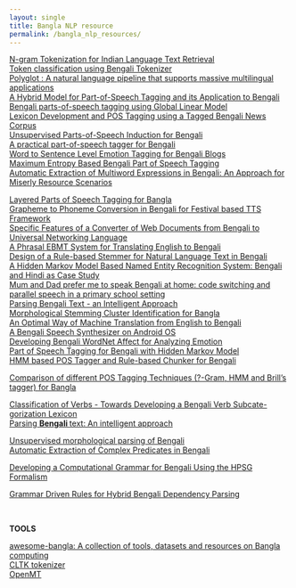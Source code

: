 ```yaml
---
layout: single
title: Bangla NLP resource
permalink: /bangla_nlp_resources/
---
```


<p><a href="https://pdfs.semanticscholar.org/ebb4/b6ef1457d700ad678c1dd0bcdc5cae69a345.pdf">N-gram Tokenization for Indian Language Text Retrieval</a><br /><a href="https://www.slideshare.net/sujitdas750331/token-classification-using-bengali-tokenizer">Token classification using Bengali Tokenizer</a><br /><a href="https://pypi.python.org/pypi/polyglot">Polyglot : A natural language pipeline that supports massive multilingual applications</a><br /><a href="http://s3.amazonaws.com/academia.edu.documents/30863797/mla.pdf?AWSAccessKeyId=AKIAIWOWYYGZ2Y53UL3A&amp;Expires=1497947694&amp;Signature=%2BBu%2FkWy09cKdiM5KgGTkj9di9N4%3D&amp;response-content-disposition=inline%3B%20filename%3DA_Hybrid_Model_for_Part-of-Speech_Taggin.pdf">A Hybrid Model for Part-of-Speech Tagging and its Application to Bengali</a><br /><a href="http://ieeexplore.ieee.org/abstract/document/6726132/"><span class="ng-binding">Bengali parts-of-speech tagging using Global Linear Model</span></a><br /><a href="http://www.aaai.org/Papers/FLAIRS/2007/Flairs07-052.pdf">Lexicon Development and POS Tagging using a Tagged Bengali News Corpus</a><br /><a href="http://repository.dlsi.ua.es/251/1/pdf/309_paper.pdf">Unsupervised Parts-of-Speech Induction for Bengali</a><br /><a href="http://ieeexplore.ieee.org/abstract/document/6407856/"><span class="ng-binding">A practical part-of-speech tagger for Bengali</span></a><br /><a href="http://www.dasdipankar.com/Main_files/ACL-IJCNLP_2009.pdf">Word to Sentence Level Emotion Tagging for Bengali Blogs</a><br /><a href="http://www.cicling.org/2008/RCS-vol-33/06-Ekbal.pdf">Maximum Entropy Based Bengali Part of Speech Tagging</a><br /><a href="http://s3.amazonaws.com/academia.edu.documents/30405011/icon2004_mwe.pdf?AWSAccessKeyId=AKIAIWOWYYGZ2Y53UL3A&amp;Expires=1497948102&amp;Signature=PiW%2FDeIdVTTGhVfCL8pOeBcz4qM%3D&amp;response-content-disposition=inline%3B%20filename%3DAutomatic_Extraction_of_Multiword_Expres.pdf">Automatic Extraction of Multiword Expressions in Bengali: An Approach for Miserly Resource Scenarios</a></p>
<p><a href="http://languageinindia.com/may2011/debasri.pdf">Layered Parts of Speech Tagging for Bangla</a><br /><a href="https://www.researchgate.net/profile/Krishnendu_Ghosh11/publication/259562055_Grapheme_to_phoneme_conversion_in_Bengali_for_festival_based_tts_framework/links/57e2150b08ae1f0b4d93fe2f/Grapheme-to-phoneme-conversion-in-Bengali-for-festival-based-tts-framework.pdf">Grapheme to Phoneme Conversion in Bengali for Festival based TTS Framework</a><br /><a href="http://muslimbi.com/UNL/iccce08.pdf">Specific Features of a Converter of Web Documents from Bengali to Universal Networking Language</a><br /><a href="http://www.mt-archive.info/MTS-2005-Naskar-1.pdf">A Phrasal EBMT System for Translating English to Bengali</a><br /><a href="http://ai2-s2-pdfs.s3.amazonaws.com/e841/1aeac3d7f4c8e7a5aacbb51c09324f78e32b.pdf">Design of a Rule-based Stemmer for Natural Language Text in Bengali</a><br /><a href="https://www.researchgate.net/profile/Asif_Ekbal/publication/221205068_A_Hidden_Markov_Model_Based_Named_Entity_Recognition_System_Bengali_and_Hindi_as_Case_Studies/links/5600f5b708aec948c4fa95e3/A-Hidden-Markov-Model-Based-Named-Entity-Recognition-System-Bengali-and-Hindi-as-Case-Studies.pdf">A Hidden Markov Model Based Named Entity Recognition System: Bengali and Hindi as Case Study</a><br /><a href="http://onlinelibrary.wiley.com/doi/10.1111/j.1467-9345.2006.00424.x/abstract">Mum and Dad prefer me to speak Bengali at home: code switching and parallel speech in a primary school setting</a><br /><a href="http://Parsing Bengali Text - an Intelligent Approach">Parsing Bengali Text - an Intelligent Approach</a><a href="http://onlinelibrary.wiley.com/doi/10.1111/j.1467-9345.2006.00424.x/abstract"><br /></a><a href="http://www.amitavadas.com/Pub/Morph_Full.pdf">Morphological Stemming Cluster Identification for Bangla</a><br /><a href="https://pdfs.semanticscholar.org/51dd/2e391d1301659d56fb4eac722c2612a7dfda.pdf">An Optimal Way of Machine Translation from English to Bengali</a><br /><a href="http://ai2-s2-pdfs.s3.amazonaws.com/d329/05170008ddb40e7d62858cc6bf53a1090b96.pdf">A Bengali Speech Synthesizer on Android OS</a><br /><a href="http://www.dasdipankar.com/Main_files/ICCPOL_2010.pdf">Developing Bengali WordNet Affect for Analyzing Emotion</a><br /><a href="https://www.researchgate.net/profile/Sudeshna_Sarkar2/publication/228530415_Part_of_Speech_Tagging_for_Bengali_with_Hidden_Markov_Model/links/00b7d51b0c382738cd000000.pdf">Part of Speech Tagging for Bengali with Hidden Markov Model</a><br /><a href="https://www.researchgate.net/profile/Sivaji_Bandyopadhyay/publication/255570865_HMM_based_POS_Tagger_and_Rule-based_Chunker_for_Bengali/links/542584b40cf238c6ea7411f3.pdf">HMM based POS Tagger and Rule-based Chunker for Bengali</a></p>
<p><a href="http://123.49.46.157/bitstream/handle/10361/625/Comparison%20of%20different%20POS.pdf?sequence=1">Comparison of different POS Tagging Techniques (?-Gram, HMM and Brill’s tagger) for Bangla</a></p>
<p><a href="http://www.dasdipankar.com/Main_files/GWC_2010.pdf">Classification of Verbs - Towards Developing a Bengali Verb Subcate- gorization Lexicon</a><br /><a href="http://dl.acm.org/citation.cfm?id=1127026" data-clk="hl=en&amp;sa=T&amp;ct=res&amp;cd=8&amp;ei=atVIWdbOM4mzjAHpu76oBQ">Parsing <b>Bengali </b>text: An intelligent approach</a></p>
<p><a href="http://www.hlt.utdallas.edu/~vince/papers/lre06.pdf">Unsupervised morphological parsing of Bengali</a><br /><a href="http://s3.amazonaws.com/academia.edu.documents/31764661/COMPLEX_PREDICATE.pdf?AWSAccessKeyId=AKIAIWOWYYGZ2Y53UL3A&amp;Expires=1497949259&amp;Signature=zrfeLNGBlwkMME3hW4i8HXBuWvk%3D&amp;response-content-disposition=inline%3B%20filename%3DComplex_Predicate.pdf">Automatic Extraction of Complex Predicates in Bengali</a></p>
<p><a href="http://123.49.46.157/bitstream/handle/10361/626/Developing%20a%20computational.pdf?sequence=1">Developing a Computational Grammar for Bengali Using the HPSG Formalism</a></p>
<p><a href="http://s3.amazonaws.com/academia.edu.documents/31119599/BDP.pdf?AWSAccessKeyId=AKIAIWOWYYGZ2Y53UL3A&amp;Expires=1497949339&amp;Signature=IZbasZ5%2FWp3jWUIt3V0JjB745QM%3D&amp;response-content-disposition=inline%3B%20filename%3DGrammar_Driven_Rules_for_Hybrid_Bengali.pdf">Grammar Driven Rules for Hybrid Bengali Dependency Parsing</a></p>
<p> </p>
<p><strong>TOOLS</strong></p>
<p><a href="https://github.com/banglakit/awesome-bangla">awesome-bangla: A collection of tools, datasets and resources on Bangla computing</a><br /><a href="http://docs.cltk.org/en/latest/bengali.html">CLTK tokenizer</a><br /><a href="http://opennmt.net/OpenNMT/options/tokenize/">OpenMT</a></p>